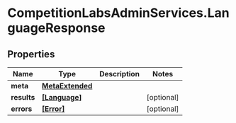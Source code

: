 # CompetitionLabsAdminServices.LanguageResponse

## Properties

Name | Type | Description | Notes
------------ | ------------- | ------------- | -------------
**meta** | [**MetaExtended**](MetaExtended.md) |  | 
**results** | [**[Language]**](Language.md) |  | [optional] 
**errors** | [**[Error]**](Error.md) |  | [optional] 


